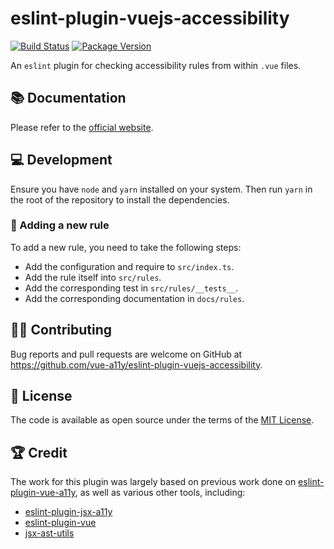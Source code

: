 # eslint-plugin-vuejs-accessibility

[![Build Status](https://github.com/vue-a11y/eslint-plugin-vuejs-accessibility/workflows/Main/badge.svg)](https://github.com/vue-a11y/eslint-plugin-vuejs-accessibility/actions)
[![Package Version](https://img.shields.io/npm/v/eslint-plugin-vuejs-accessibility.svg)](https://www.npmjs.com/package/eslint-plugin-vuejs-accessibility)

An `eslint` plugin for checking accessibility rules from within `.vue` files.

## 📚 Documentation

Please refer to the [official website](https://vue-a11y.github.io/eslint-plugin-vuejs-accessibility/).

## 💻 Development

Ensure you have `node` and `yarn` installed on your system. Then run `yarn` in the root of the repository to install the dependencies.

### 🔧 Adding a new rule

To add a new rule, you need to take the following steps:

- Add the configuration and require to `src/index.ts`.
- Add the rule itself into `src/rules`.
- Add the corresponding test in `src/rules/__tests__`.
- Add the corresponding documentation in `docs/rules`.

## 👨‍💻 Contributing

Bug reports and pull requests are welcome on GitHub at https://github.com/vue-a11y/eslint-plugin-vuejs-accessibility.

## 📄 License

The code is available as open source under the terms of the [MIT License](https://opensource.org/licenses/MIT).

## 🏆 Credit

The work for this plugin was largely based on previous work done on [eslint-plugin-vue-a11y](https://github.com/maranran/eslint-plugin-vue-a11y), as well as various other tools, including:

- [eslint-plugin-jsx-a11y](https://github.com/evcohen/eslint-plugin-jsx-a11y)
- [eslint-plugin-vue](https://github.com/vuejs/eslint-plugin-vue)
- [jsx-ast-utils](https://github.com/vuejs/eslint-plugin-vue)
